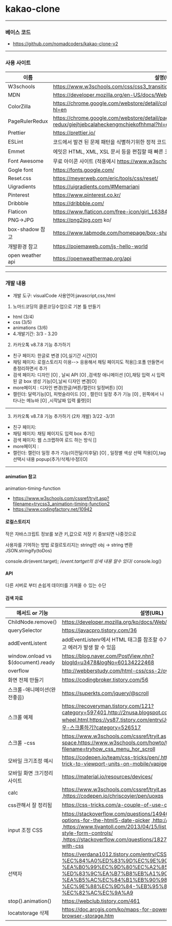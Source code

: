 # kakao-clone

---

### 베이스 코드

-   https://github.com/nomadcoders/kakao-clone-v2

---

### 사용 사이트

| 이름             | 설명(URL)                                                                                         |
| ---------------- | ------------------------------------------------------------------------------------------------- |
| W3schools        | https://www.w3schools.com/css/css3_transitions.asp                                                |
| MDN              | https://developer.mozilla.org/en-US/docs/Web/CSS/transform-function/translateY                    |
| ColorZilla       | https://chrome.google.com/webstore/detail/colorzilla/bhlhnicpbhignbdhedgjhgdocnmhomnp?hl=en       |
| PageRulerRedux   | https://chrome.google.com/webstore/detail/page-ruler-redux/giejhjebcalaheckengmchjekofhhmal?hl=en |
| Prettier         | https://prettier.io/                                                                              |
| ESLint           | 코드에서 발견 된 문제 패턴을 식별하기위한 정적 코드 분석 도구                                     |
| Emmet            | 에밋은 HTML, XML, XSL 문서 등을 편집할 때 빠른 코딩을 위해 사용하는 플러그인이다.                 |
| Font Awesome     | 무료 아이콘 사이트 (적용예시 https://www.w3schools.com/icons/fontawesome5_intro.asp )             |
| Gogle font       | https://fonts.google.com/                                                                         |
| Reset.css        | https://meyerweb.com/eric/tools/css/reset/​                                                       |
| Uigradients      | https://uigradients.com/#Memariani                                                                |
| Pinterest        | https://www.pinterest.co.kr/                                                                      |
| Dribbble         | https://dribbble.com/                                                                             |
| Flaticon         | https://www.flaticon.com/free-icon/girl_163847?term=profile&page=1&position=57                    |
| PNG->JPG         | https://png2jpg.com ko/                                                                           |
| box-shadow 참고  | https://www.tabmode.com/homepage/box-shadow.html                                                  |
| 개발환경 참고    | https://poiemaweb.com/js-hello-world                                                              |
| open weather api | https://openweathermap.org/api                                                                    |

---

### 개발 내용

-   개발 도구: visualCode
    사용언어:javascript,css,html

1. 노마드코딩의 클론코딩수업으로 기본 틀 만들기

-   html (3/4)
-   css (3/5)
-   animations (3/6)
-   4.개발기간: 3/3 - 3.20

2. 카카오톡 v8.7.8 기능 추가하기

-   친구 페이지: 한글로 변경 [O],실기간 시간[O]
-   채팅 페이지: 로컬스토리지 이용--> 응용해서 채팅 페이지도 적용[]:포폴 만들면서 총정리하면서 추가
-   검색 페이지: 디자인 [O] , 날씨 API [O] ,검색창 애니메이션 [O],채팅 입력 시 입력된 글 box 생성 기능[O],날씨 디자인 변경[O]
-   more페이지 : 디자인 변경(한글/버튼/캘린더 일정버튼) [O]
-   캘린더: 달력기능[O], 피벗슬라이드 [O] , 캘린더 일정 추가 기능 [0] , 왼쪽에서 나타나는 메뉴바 [O] ,시작날짜 입력 룰렛[0]

---

3. 카카오톡 v8.7.8 기능 추가하기 (2차 개발) 3/22 -3/31

-   친구 페이지:
-   채팅 페이지: 채팅 페이지도 입력 box 추가[]
-   검색 페이지: 웹 스크랩하여 로드 하는 방식 []
-   more페이지 :
-   캘린더: 캘린더 일정 추가 기능(이전달/이후달) [O] , 일정별 색상 선택 적용[O],tag 선택시 내용 popup(추가/삭제/수정)[O]

---

#### animation 참고

animation-timing-function

-   https://www.w3schools.com/cssref/tryit.asp?filename=trycss3_animation-timing-function2
-   https://www.codingfactory.net/10942

#### 로컬스토리지

작은 자바스크립트 정보를 보관
키,값으로 저장
키 중보되면 나중것으로

사용자를 기억하는 방법
로컬르토리지는 string만
obj -> string 변환
JSON.stringify(toDos)

console.dir(event.target); /_event.tartget의 상세 내용 알수 있다_/
console.log()

#### API

다른 서버로 부터 손쉽게 데이터를 가져올 수 있는 수단

#### 검색 자료

| 메서드 or 기능                      | 설명(URL)                                                                                                                                                                                                                                                                                            |
| ----------------------------------- | ---------------------------------------------------------------------------------------------------------------------------------------------------------------------------------------------------------------------------------------------------------------------------------------------------- |
| ChildNode.remove()                  | https://developer.mozilla.org/ko/docs/Web/API/ChildNode/remove                                                                                                                                                                                                                                       |
| querySelector                       | https://javacpro.tistory.com/36                                                                                                                                                                                                                                                                      |
| addEventListent                     | addEventListenr에서 HTML 태그를 참조할 수가 없었기 때문에 null을 참조하게 됐고 에러가 발생 할 수 있음                                                                                                                                                                                                |
| window.onload vs \$(document).ready | https://blog.naver.com/PostView.nhn?blogId=u3478&logNo=60134222468                                                                                                                                                                                                                                   |
| overflow                            | http://webberstudy.com/html-css/css-2/overflow-float-clear/                                                                                                                                                                                                                                          |
| 화면 전체 만들기                    | https://codingbroker.tistory.com/56                                                                                                                                                                                                                                                                  |
| 스크롤-애니메이션(완전좋음)         | https://superkts.com/jquery/@scroll                                                                                                                                                                                                                                                                  |
| 스크롤 예제                         | https://recoveryman.tistory.com/121?category=597401,http://2nusa.blogspot.com/2016/10/jquery-mouse-wheel.html,https://ys87.tistory.com/entry/JQuery-마우스휠을-이용하여-좌우-스크롤하기?category=526517                                                                                              |
| 스크롤 -css                         | https://www.w3schools.com/cssref/tryit.asp?filename=trycss_text_white-space,https://www.w3schools.com/howto/tryit.asp?filename=tryhow_css_menu_hor_scroll                                                                                                                                            |
| 모바일 크기조정 예시                | https://codepen.io/team/css-tricks/pen/,https://css-tricks.com/the-trick-to-viewport-units-on-mobile/vapjge                                                                                                                                                                                          |
| 모바일 화면 크기정리 사이트         | https://material.io/resources/devices/                                                                                                                                                                                                                                                               |
| calc                                | https://www.w3schools.com/cssref/tryit.asp?filename=trycss_func_calc ,https://codepen.io/chriscoyier/pen/uoxqs                                                                                                                                                                                       |
| css관해서 잘 정리됨                 | https://css-tricks.com/a-couple-of-use-cases-for-calc/                                                                                                                                                                                                                                               |  |  | https://css-tricks.com/the-trick-to-viewport-units-on-mobile/ |
| input 조정 CSS                      | https://stackoverflow.com/questions/14946091/are-there-any-style-options-for-the-html5-date-picker ,http://jsfiddle.net/plan/V2Q58/ ,https://www.tjvantoll.com/2013/04/15/list-of-pseudo-elements-to-style-form-controls/ ,https://stackoverflow.com/questions/18272497/styling-input-radio-with-css |
| 선택자                              | https://verdana1012.tistory.com/entry/CSS3-nthchildn-%EC%84%A0%ED%83%9D%EC%9E%90-%EA%B0%99%EC%9D%80%EC%A2%85%EB%A5%98%EC%9D%98-%ED%83%9C%EA%B7%B8%EB%A1%9C-%EA%B5%AC%EC%84%B1%EB%90%98%EC%96%B4-%EC%9E%88%EC%9D%84-%EB%95%8C-%EC%82%AC%EC%9A%A9                                                      |
| stop().animation()                  | https://webclub.tistory.com/461                                                                                                                                                                                                                                                                      |
| locatstorage 삭제                   | https://doc.arcgis.com/ko/maps-for-powerbi/get-started/clear-browser-storage.htm                                                                                                                                                                                                                     |
